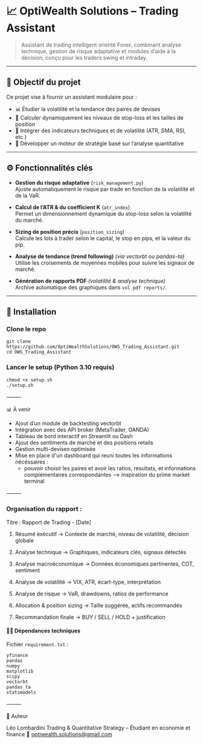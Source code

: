 # 📈 OptiWealth Solutions – Trading Assistant

> Assistant de trading intelligent orienté Forex, combinant analyse technique, gestion de risque adaptative et modules d’aide à la décision, conçu pour les traders swing et intraday.

---

## 🧠 Objectif du projet

Ce projet vise à fournir un assistant modulaire pour :

- 📊 Étudier la volatilité et la tendance des paires de devises
- 🎯 Calculer dynamiquement les niveaux de stop-loss et les tailles de position
- 🔁 Intégrer des indicateurs techniques et de volatilité (ATR, SMA, RSI, etc.)
- 🧩 Développer un moteur de stratégie basé sur l’analyse quantitative

---

## ⚙️ Fonctionnalités clés

- **Gestion du risque adaptative** (`risk_management.py`)  
  Ajuste automatiquement le risque par trade en fonction de la volatilité et de la VaR.

- **Calcul de l’ATR & du coefficient K** (`atr_index`)  
  Permet un dimensionnement dynamique du stop-loss selon la volatilité du marché.

- **Sizing de position précis** (`position_sizing`)  
  Calcule les lots à trader selon le capital, le stop en pips, et la valeur du pip.

- **Analyse de tendance (trend following)** _(via vectorbt ou pandas-ta)_  
  Utilise les croisements de moyennes mobiles pour suivre les signaux de marché.

- **Génération de rapports PDF** _(volatilité & analyse technique)_  
  Archive automatique des graphiques dans `vol pdf reports/`.

---

## 🚀 Installation

### Clone le repo

```
git clone https://github.com/OptiWealthSolutions/OWS_Trading_Assistant.git
cd OWS_Trading_Assistant
```

### Lancer le setup (Python 3.10 requis)

```
chmod +x setup.sh
./setup.sh
```

⸻

📊 À venir

- Ajout d’un module de backtesting vectorbt
- Intégration avec des API broker (MetaTrader, OANDA)
- Tableau de bord interactif en Streamlit ou Dash
- Ajout des sentiments de marché et des positions retails
- Gestion multi-devises optimisée
- Mise en place d'un dashboard qui reuni toutes les informations nécéssaires :
  - pouvoir choisir les paires et avoir les ratios, resultats, et informations complémentaires correspondantes --> inspiration du prime market terminal

⸻

### Organisation du rapport :

Titre : Rapport de Trading - [Date]

1. Résumé exécutif
   → Contexte de marché, niveau de volatilité, décision globale

2. Analyse technique
   → Graphiques, indicateurs clés, signaux détectés

3. Analyse macroéconomique
   → Données économiques pertinentes, COT, sentiment

4. Analyse de volatilité
   → VIX, ATR, écart-type, interprétation

5. Analyse de risque
   → VaR, drawdowns, ratios de performance

6. Allocation & position sizing
   → Taille suggérée, actifs recommandés

7. Recommandation finale
   → BUY / SELL / HOLD + justification

#### 🧑‍💻 Dépendances techniques

Fichier `requirement.txt` :

```
yfinance
pandas
numpy
matplotlib
scipy
vectorbt
pandas_ta
statsmodels

```

⸻

🧠 Auteur

Léo Lombardini
Trading & Quantitative Strategy – Étudiant en economie et finance
📧 optiwealth.solutions@gmail.com
